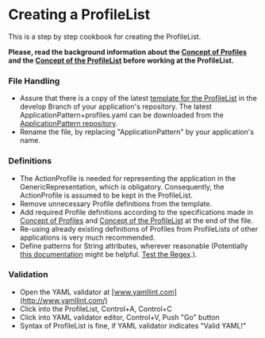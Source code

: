 # Creating a ProfileList

This is a step by step cookbook for creating the ProfileList.  

**Please, read the background information about the [Concept of Profiles](../ConceptOfProfiles/ConceptOfProfiles.md) and the [Concept of the ProfileList](../ConceptOfProfileList/ConceptOfProfileList.md) before working at the ProfileList.**   


### File Handling

* Assure that there is a copy of the latest [template for the ProfileList](https://github.com/openBackhaul/ApplicationPattern/blob/develop/ApplicationPattern+profiles.yaml) in the develop Branch of your application's repository. The latest ApplicationPattern+profiles.yaml can be downloaded from the [ApplicationPattern repository](https://github.com/openBackhaul/ApplicationPattern/tree/develop).  
* Rename the file, by replacing "ApplicationPattern" by your application's name.  


### Definitions

* The ActionProfile is needed for representing the application in the GenericRepresentation, which is obligatory. Consequently, the ActionProfile is assumed to be kept in the ProfileList.  
* Remove unnecessary Profile definitions from the template.  
* Add required Profile definitions according to the specifications made in [Concept of Profiles](../ConceptOfProfiles/ConceptOfProfiles.md) and [Concept of the ProfileList](../ConceptOfProfileList/ConceptOfProfileList.md) at the end of the file.  
* Re-using already existing definitions of Profiles from ProfileLists of other applications is very much recommended.  
* Define patterns for String attributes, wherever reasonable (Potentially [this documentation](https://user.phil.hhu.de/~seyffarth/classes/python2020/09-01%20Regular%20Expressions%20schreiben.html) might be helpful. [Test the Regex](https://regex101.com/).).  

### Validation

* Open the YAML validator at [www.yamllint.com](http://www.yamllint.com/)
* Click into the ProfileList, Control+A, Control+C
* Click into YAML validator editor, Control+V, Push "Go" button
* Syntax of ProfileList is fine, if YAML validator indicates "Valid YAML!"

